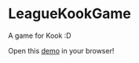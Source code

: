 # LeagueKookGame

A game for Kook :D

Open this [demo](https://juicetinliu.github.io/LeagueKookGame) in your browser!
